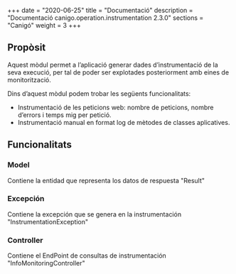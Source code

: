 +++
date        = "2020-06-25"
title       = "Documentació"
description = "Documentació canigo.operation.instrumentation 2.3.0"
sections    = "Canigó"
weight      = 3
+++

## Propòsit

Aquest mòdul permet a l’aplicació generar dades d’instrumentació de la seva execució, per tal de poder ser explotades posteriorment amb eines de monitorització.

Dins d’aquest mòdul podem trobar les següents funcionalitats:

* Instrumentació de les peticions web: nombre de peticions, nombre d’errors i temps mig per petició.
* Instrumentació manual en format log de mètodes de classes aplicatives.


## Funcionalitats

### Model

Contiene la entidad que representa los datos de respuesta "Result"

### Excepción

Contiene la excepción que se genera en la instrumentación "InstrumentationException"

### Controller

Contiene el EndPoint de consultas de instrumentación "InfoMonitoringController"
